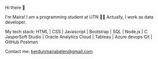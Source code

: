 Hi there 👋

I'm Maira!
I am a programming student at UTN 👩‍🎓 
Actually, I work as data developer. 

My tech stack: 
HTML | CSS | Javascript | Bootstrap  | SQL | 
Node.js | C 
JasperSoft Studio | Oracle Analytics Cloud | Tableau | Azure devops
Git | GitHub
Postman

Contact me: berdunmairabelen@gmail.com
